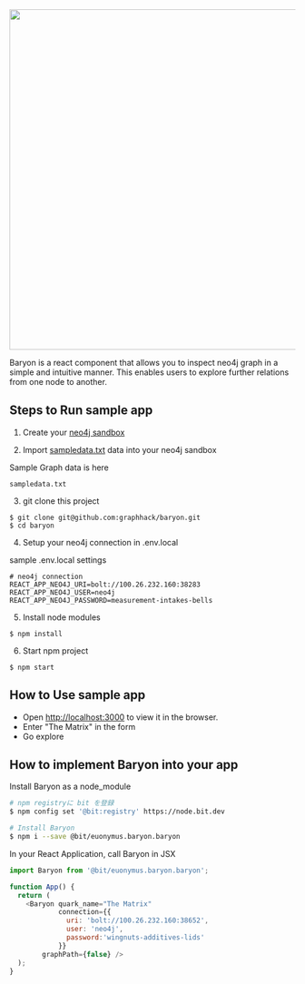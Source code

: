 
<img src="https://raw.githubusercontent.com/graphhack/baryon/materials/screen_shots/alice_perry_grew.jpg" width="600">


Baryon is a react component that allows you to inspect neo4j graph in a simple and intuitive manner.
This enables users to explore further relations from one node to another.

## Steps to Run sample app

1. Create your [neo4j sandbox](https://neo4j.com/sandbox-v2/)

2. Import [sampledata.txt](https://github.com/graphhack/baryon/blob/master/sampledata.txt) data into your neo4j sandbox

Sample Graph data is here

```
sampledata.txt
```

3. git clone this project

```
$ git clone git@github.com:graphhack/baryon.git
$ cd baryon
```

4. Setup your neo4j connection in .env.local

sample .env.local settings

```
# neo4j connection
REACT_APP_NEO4J_URI=bolt://100.26.232.160:38283
REACT_APP_NEO4J_USER=neo4j
REACT_APP_NEO4J_PASSWORD=measurement-intakes-bells
```

5. Install node modules

```
$ npm install
```

6. Start npm project


```
$ npm start
```

## How to Use sample app

* Open [http://localhost:3000](http://localhost:3000) to view it in the browser.
* Enter "The Matrix" in the form
* Go explore



## How to implement Baryon into your app

Install Baryon as a node_module

```bash
# npm registryに bit を登録
$ npm config set '@bit:registry' https://node.bit.dev

# Install Baryon
$ npm i --save @bit/euonymus.baryon.baryon
```

In your React Application, call Baryon in JSX

```js
import Baryon from '@bit/euonymus.baryon.baryon';

function App() {
  return (
    <Baryon quark_name="The Matrix"
            connection={{
              uri: 'bolt://100.26.232.160:38652',
              user: 'neo4j',
              password:'wingnuts-additives-lids'
            }}
	    graphPath={false} />
  );
}
```
